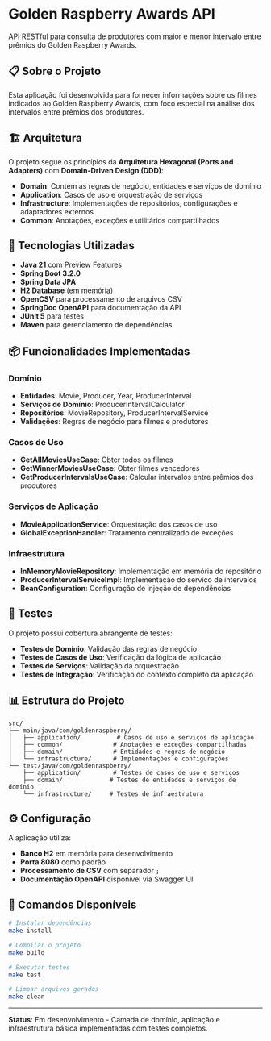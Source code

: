 # Golden Raspberry Awards API

API RESTful para consulta de produtores com maior e menor intervalo entre prêmios do Golden Raspberry Awards.

## 📋 Sobre o Projeto

Esta aplicação foi desenvolvida para fornecer informações sobre os filmes indicados ao Golden Raspberry Awards, com foco especial na análise dos intervalos entre prêmios dos produtores.

## 🏗️ Arquitetura

O projeto segue os princípios da **Arquitetura Hexagonal (Ports and Adapters)** com **Domain-Driven Design (DDD)**:

- **Domain**: Contém as regras de negócio, entidades e serviços de domínio
- **Application**: Casos de uso e orquestração de serviços
- **Infrastructure**: Implementações de repositórios, configurações e adaptadores externos
- **Common**: Anotações, exceções e utilitários compartilhados

## 🚀 Tecnologias Utilizadas

- **Java 21** com Preview Features
- **Spring Boot 3.2.0**
- **Spring Data JPA**
- **H2 Database** (em memória)
- **OpenCSV** para processamento de arquivos CSV
- **SpringDoc OpenAPI** para documentação da API
- **JUnit 5** para testes
- **Maven** para gerenciamento de dependências

## 📦 Funcionalidades Implementadas

### Domínio
- **Entidades**: Movie, Producer, Year, ProducerInterval
- **Serviços de Domínio**: ProducerIntervalCalculator
- **Repositórios**: MovieRepository, ProducerIntervalService
- **Validações**: Regras de negócio para filmes e produtores

### Casos de Uso
- **GetAllMoviesUseCase**: Obter todos os filmes
- **GetWinnerMoviesUseCase**: Obter filmes vencedores
- **GetProducerIntervalsUseCase**: Calcular intervalos entre prêmios dos produtores

### Serviços de Aplicação
- **MovieApplicationService**: Orquestração dos casos de uso
- **GlobalExceptionHandler**: Tratamento centralizado de exceções

### Infraestrutura
- **InMemoryMovieRepository**: Implementação em memória do repositório
- **ProducerIntervalServiceImpl**: Implementação do serviço de intervalos
- **BeanConfiguration**: Configuração de injeção de dependências

## 🧪 Testes

O projeto possui cobertura abrangente de testes:

- **Testes de Domínio**: Validação das regras de negócio
- **Testes de Casos de Uso**: Verificação da lógica de aplicação
- **Testes de Serviços**: Validação da orquestração
- **Testes de Integração**: Verificação do contexto completo da aplicação

## 📊 Estrutura do Projeto

```
src/
├── main/java/com/goldenraspberry/
│   ├── application/          # Casos de uso e serviços de aplicação
│   ├── common/              # Anotações e exceções compartilhadas
│   ├── domain/              # Entidades e regras de negócio
│   └── infrastructure/      # Implementações e configurações
└── test/java/com/goldenraspberry/
    ├── application/         # Testes de casos de uso e serviços
    ├── domain/             # Testes de entidades e serviços de domínio
    └── infrastructure/     # Testes de infraestrutura
```

## ⚙️ Configuração

A aplicação utiliza:
- **Banco H2** em memória para desenvolvimento
- **Porta 8080** como padrão
- **Processamento de CSV** com separador `;`
- **Documentação OpenAPI** disponível via Swagger UI

## 🔧 Comandos Disponíveis

```bash
# Instalar dependências
make install

# Compilar o projeto
make build

# Executar testes
make test

# Limpar arquivos gerados
make clean
```

---

**Status**: Em desenvolvimento - Camada de domínio, aplicação e infraestrutura básica implementadas com testes completos.

